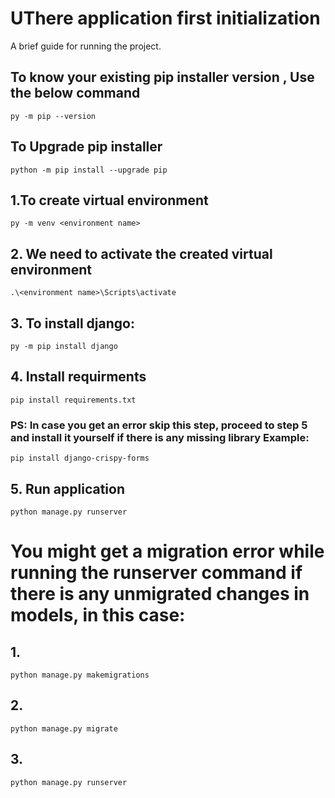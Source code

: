 # UThere application first initialization

A brief guide for running the project.


## To know your existing pip installer version , Use the below command

```shell
py -m pip --version
```

## To Upgrade pip installer

```shell
python -m pip install --upgrade pip
```

## 1.To create virtual environment

```shell
py -m venv <environment name>
```

## 2. We need to activate the created virtual environment

```shell
.\<environment name>\Scripts\activate
```

## 3. To install django:

```shell
py -m pip install django
```

## 4. Install requirments

```shell
pip install requirements.txt
```

### PS: In case you get an error skip this step, proceed to step 5 and install it yourself if there is any missing library Example:
```shell
pip install django-crispy-forms
```
## 5. Run application

```shell
python manage.py runserver
```

# You might get a migration error while running the runserver command if there is any unmigrated changes in models, in this case:
## 1.

```shell
python manage.py makemigrations
```

## 2. 

```shell
python manage.py migrate
```

## 3. 

```shell
python manage.py runserver
```




